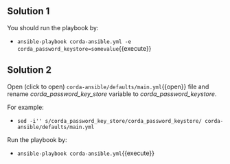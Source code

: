 ## Solution 1

You should run the playbook by:

- `ansible-playbook corda-ansible.yml -e corda_password_keystore=somevalue`{{execute}}

## Solution 2

Open (click to open) `corda-ansible/defaults/main.yml`{{open}} file and rename *corda_password_key_store* variable to *corda_password_keystore*.

For example:

- `sed -i'' s/corda_password_key_store/corda_password_keystore/ corda-ansible/defaults/main.yml`

Run the playbook by:

- `ansible-playbook corda-ansible.yml`{{execute}}

